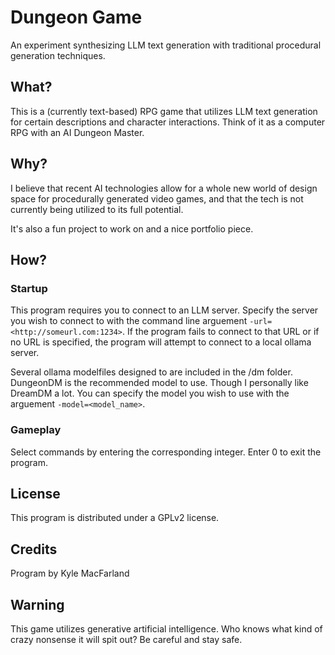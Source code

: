 # Dungeon Game

An experiment synthesizing LLM text generation with traditional procedural generation techniques.


## What?

This is a (currently text-based) RPG game that utilizes LLM text generation for certain descriptions and character interactions. Think of it as a computer RPG with an AI Dungeon Master.


## Why?

I believe that recent AI technologies allow for a whole new world of design space for procedurally generated video games, and that the tech is not currently being utilized to its full potential.

It's also a fun project to work on and a nice portfolio piece.


## How?

### Startup

This program requires you to connect to an LLM server. Specify the server you wish to connect to with the command line arguement ```-url=<http://someurl.com:1234>```. If the program fails to connect to that URL or if no URL is specified, the program will attempt to connect to a local ollama server.

Several ollama modelfiles designed to  are included in the /dm folder. DungeonDM is the recommended model to use. Though I personally like DreamDM a lot. You can specify the model you wish to use with the arguement ```-model=<model_name>```.


### Gameplay

Select commands by entering the corresponding integer.
Enter 0 to exit the program.


## License

This program is distributed under a GPLv2 license.


## Credits

Program by Kyle MacFarland


## Warning

This game utilizes generative artificial intelligence. Who knows what kind of crazy nonsense it will spit out? Be careful and stay safe.
